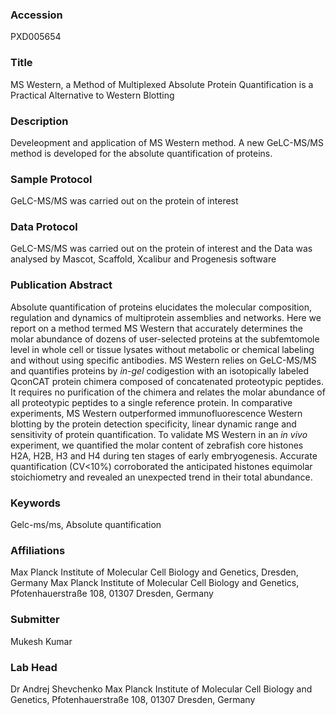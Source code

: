 ### Accession
PXD005654

### Title
MS Western, a Method of Multiplexed Absolute Protein Quantification is a Practical Alternative to Western Blotting

### Description
Develeopment and application of MS Western method. A new GeLC-MS/MS method is developed for the absolute quantification of proteins.

### Sample Protocol
GeLC-MS/MS was carried out on the protein of interest

### Data Protocol
GeLC-MS/MS was carried out on the protein of interest and the Data was analysed by Mascot, Scaffold, Xcalibur and Progenesis software

### Publication Abstract
Absolute quantification of proteins elucidates the molecular composition, regulation and dynamics of multiprotein assemblies and networks. Here we report on a method termed MS Western that accurately determines the molar abundance of dozens of user-selected proteins at the subfemtomole level in whole cell or tissue lysates without metabolic or chemical labeling and without using specific antibodies. MS Western relies on GeLC-MS/MS and quantifies proteins by <i>in-gel</i> codigestion with an isotopically labeled QconCAT protein chimera composed of concatenated proteotypic peptides. It requires no purification of the chimera and relates the molar abundance of all proteotypic peptides to a single reference protein. In comparative experiments, MS Western outperformed immunofluorescence Western blotting by the protein detection specificity, linear dynamic range and sensitivity of protein quantification. To validate MS Western in an <i>in vivo</i> experiment, we quantified the molar content of zebrafish core histones H2A, H2B, H3 and H4 during ten stages of early embryogenesis. Accurate quantification (CV&lt;10%) corroborated the anticipated histones equimolar stoichiometry and revealed an unexpected trend in their total abundance.

### Keywords
Gelc-ms/ms, Absolute quantification

### Affiliations
Max Planck Institute of Molecular Cell Biology and Genetics, Dresden, Germany
Max Planck Institute of Molecular Cell Biology and Genetics, Pfotenhauerstraße 108, 01307 Dresden, Germany

### Submitter
Mukesh Kumar

### Lab Head
Dr Andrej Shevchenko
Max Planck Institute of Molecular Cell Biology and Genetics, Pfotenhauerstraße 108, 01307 Dresden, Germany


